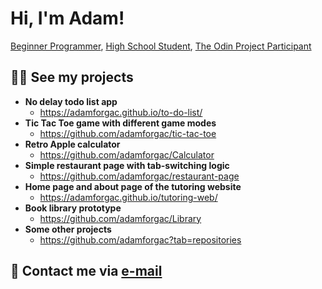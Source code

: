 <h1>Hi, I'm Adam!</h1><a href="https://github.com/adamforgac">Beginner Programmer</a>, <a href="http://www.gjszlin.cz/gztgm/">High School Student</a>, <a href="https://www.theodinproject.com/">The Odin Project Participant</a></h1>

<h2>👨‍💻 See my projects</h2>

- <b>No delay todo list app</b>
  - https://adamforgac.github.io/to-do-list/
- <b>Tic Tac Toe game with different game modes</b>
  - https://github.com/adamforgac/tic-tac-toe
- <b>Retro Apple calculator</b>
  - https://github.com/adamforgac/Calculator
- <b>Simple restaurant page with tab-switching logic</b>
  - https://github.com/adamforgac/restaurant-page
- <b>Home page and about page of the tutoring website</b>
  - https://adamforgac.github.io/tutoring-web/
- <b>Book library prototype</b>
  - https://github.com/adamforgac/Library
- <b>Some other projects</b>
  - https://github.com/adamforgac?tab=repositories
<h2> 🤳 Contact me via <a href="mailto:aforg@email.cz">e-mail</a></h2>
